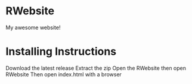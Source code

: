 # RWebsite
My awesome website!
# Installing Instructions
Download the latest release
Extract the zip
Open the RWebsite then open RWebsite 
Then open index.html with a browser
